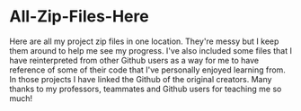 # All-Zip-Files-Here
Here are all my project zip files in one location. They're messy but I keep them around to help me see my progress. I've also included some files that I have reinterpreted from other Github users as a way for me to have reference of some of their code that I've personally enjoyed learning from. In those projects I have linked the Github of the original creators. Many thanks to my professors, teammates and Github users for teaching me so much!
